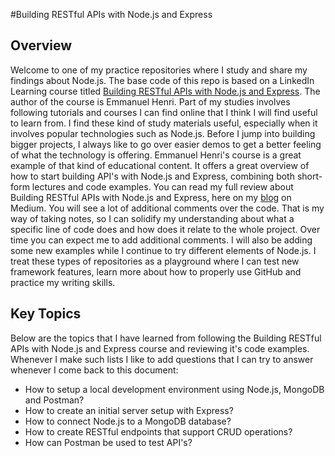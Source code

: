 #Building RESTful APIs with Node.js and Express

## Overview

Welcome to one of my practice repositories where I study and share my findings about Node.js.
The base code of this repo is based on a LinkedIn Learning course titled [Building RESTful APIs with Node.js and Express](https://www.linkedin.com/learning/building-restful-apis-with-node-js-and-express/building-a-rest-api-with-node-and-express?autoplay=true&contextUrn=urn%3Ali%3AlyndaLearningPath%3A5ade1c55498e39379949fb9c&u=78163626).
The author of the course is Emmanuel Henri.
Part of my studies involves following tutorials and courses I can find online that I think I will find useful to learn from.
I find these kind of study materials useful, especially when it involves popular technologies such as Node.js.
Before I jump into building bigger projects, I always like to go over easier demos to get a better feeling of what the technology is offering.
Emmanuel Henri's course is a great example of that kind of educational content. It offers a great overview of how to start building API's with Node.js and Express, combining both short-form lectures and code examples.
You can read my full review about Building RESTful APIs with Node.js and Express, here on my [blog](https://medium.com/@gregoryszy/introduction-3d69f1278f84) on Medium.
You will see a lot of additional comments over the code. That is my way of taking notes, so I can solidify my understanding about what a specific line of code does and how does it relate to the whole project.
Over time you can expect me to add additional comments. I will also be adding some new examples while I continue to try different elements of Node.js.
I treat these types of repositories as a playground where I can test new framework features, learn more about how to properly use GitHub and practice my writing skills.

## Key Topics

Below are the topics that I have learned from following the Building RESTful APIs with Node.js and Express course and reviewing it's code examples. Whenever I make such lists I like to add questions that I can try to answer whenever I come back to this document:

- How to setup a local development environment using Node.js, MongoDB and Postman?
- How to create an initial server setup with Express?
- How to connect Node.js to a MongoDB database?
- How to create RESTful endpoints that support CRUD operations?
- How can Postman be used to test API's?
